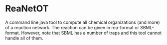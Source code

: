# ReaNetOT
A command line java tool to compute all chemical organizations (and more) of a reaction network. The reaction can be given in rea-format or SBML-format. However, note that SBML has a number of traps and this tool cannot handle all of them. 
